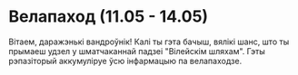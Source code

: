 # Велапаход (11.05 - 14.05)

Вітаем, даражэнькі вандроўнік! Калі ты гэта бачыш, вялікі шанс, што ты прымаеш удзел у шматчаканнай падзеі "Вілейскім шляхам". Гэты рэпазіторый аккумуліруе ўсю інфармацыю па велапаходзе.